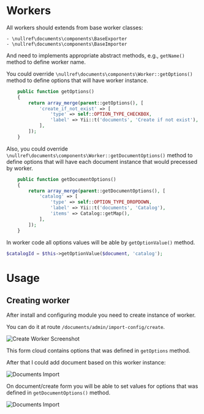 Workers
======

All workers should extends from base worker classes:

    - \nullref\documents\components\BaseExporter
    - \nullref\documents\components\BaseImporter

And need to implements appropriate abstract methods, e.g., `getName()` method to define worker name.

You could override `\nullref\documents\components\Worker::getOptions()` method to define options that will have worker instance.

```php
    public function getOptions()
    {
        return array_merge(parent::getOptions(), [
            'create_if_not_exist' => [
                'type' => self::OPTION_TYPE_CHECKBOX,
                'label' => Yii::t('documents', 'Create if not exist'),
            ],
        ]);
    }
```
Also, you could override `\nullref\documents\components\Worker::getDocumentOptions()` method to define options that will have each document instance that would precessed by worker.

```php
    public function getDocumentOptions()
    {
        return array_merge(parent::getDocumentOptions(), [
            'catalog' => [
                'type' => self::OPTION_TYPE_DROPDOWN,
                'label' => Yii::t('documents', 'Catalog'),
                'items' => Catalog::getMap(),
            ],
        ]);
    }
```

In worker code all options values will be able by `getOptionValue()` method.

```php
$catalogId = $this->getOptionValue($document, 'catalog');
```


Usage
=====

Creating worker
--------------

After install and configuring module you need to create instance of worker.

You can do it at route `/documents/admin/import-config/create`.

![Create Worker Screenshot](https://raw.githubusercontent.com/NullRefExcep/yii2-documents/master/docs/images/worker-create.png)

This form cloud contains options that was defined in `getOptions` method.


After that I could add document based on this worker instance:

![Documents Import](https://raw.githubusercontent.com/NullRefExcep/yii2-documents/master/docs/images/documents-import.png)

On document/create form you will be able to set values for options that was defined in `getDocumentOptions()` method.


![Documents Import](https://raw.githubusercontent.com/NullRefExcep/yii2-documents/master/docs/images/document-create.png)
